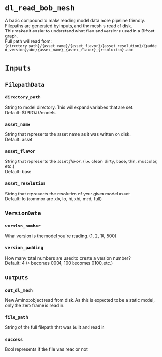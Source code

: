 # `dl_read_bob_mesh`

A basic compound to make reading model data more pipeline friendly.\
Filepaths are generated by inputs, and the mesh is read of disk.  \
This makes it easier to understand what files and versions used in a Bifrost graph.\
Full path will read from:\
`{directory_path}/{asset_name}/{asset_flavor}/{asset_resolution}/{padded_version}/abc/{asset_name}_{asset_flavor}_{resolution}.abc`

# `Inputs`

## `FilepathData`

### `directory_path`
String to model directory.  This will expand variables that are set.\
Default: ${PROJ}/models

### `asset_name`

String that represents the asset name as it was written on disk.\
Default: asset

### `asset_flavor`

String that represents the asset _flavor_.  (i.e. clean, dirty, base, thin, muscular, etc.)\
Default: base

### `asset_resolution`

String that represents the resolution of your given model asset.\
Default: lo (common are xlo, lo, hi, xhi, med, full)

## `VersionData`

### `version_number`

What version is the model you're reading.  (1, 2, 10, 500)

### `version_padding`

How many total numbers are used to create a version number?\
Default: 4 (4 becomes 0004, 100 becomes 0100, etc.)

## `Outputs`

### `out_dl_mesh`

New Amino::object read from disk.  As this is expected to be a static model, only the zero frame is read in.

### `file_path`

String of the full filepath that was built and read in

### `success`

Bool represents if the file was read or not.